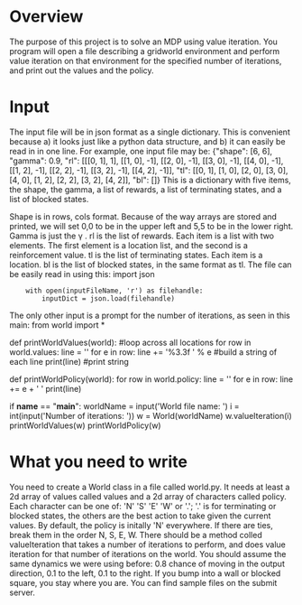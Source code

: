 # Overview
The purpose of this project is to solve an MDP using value iteration. You program will open a file describing a gridworld environment and perform value iteration on that environment for the specified number of iterations, and print out the values and the policy.

# Input
The input file will be in json format as a single dictionary. This is convenient because a) it looks just like a python data structure, and b) it can easily be read in in one line. For example, one input file may be:
{"shape": [6, 6], "gamma": 0.9, "rl": [[[0, 1], 1], [[1, 0], -1], [[2, 0], -1], [[3, 0], -1], [[4, 0], -1], [[1, 2], -1], [[2, 2], -1], [[3, 2], -1], [[4, 2], -1]], "tl": [[0, 1], [1, 0], [2, 0], [3, 0], [4, 0], [1, 2], [2, 2], [3, 2], [4, 2]], "bl": []}
This is a dictionary with five items, the shape, the gamma, a list of rewards, a list of terminating states, and a list of blocked states.

Shape is in rows, cols format. Because of the way arrays are stored and printed, we will set 0,0 to be in the upper left and 5,5 to be in the lower right.
Gamma is just the γ
.
rl is the list of rewards. Each item is a list with two elements. The first element is a location list, and the second is a reinforcement value.
tl is the list of terminating states. Each item is a location.
bl is the list of blocked states, in the same format as tl.
The file can be easily read in using this:
      import json
      
        with open(inputFileName, 'r') as filehandle:
            inputDict = json.load(filehandle)
    
The only other input is a prompt for the number of iterations, as seen in this main:
from world import *


def printWorldValues(world):
    #loop across all locations
    for row in world.values: 
        line = ''
        for e in row:
            line += '%3.3f ' % e #build a string of each line
        print(line) #print string

def printWorldPolicy(world):
      for row in world.policy: 
        line = ''
        for e in row:
            line += e + ' '
        print(line)
  

if __name__ == "__main__":
    worldName = input('World file name: ')
    i = int(input('Number of iterations: '))
    w = World(worldName)
    w.valueIteration(i)
    printWorldValues(w)
    printWorldPolicy(w)
    
# What you need to write
You need to create a World class in a file called world.py. It needs at least a 2d array of values called values and a 2d array of characters called policy. Each character can be one of: 'N' 'S' 'E' 'W' or '.'; '.' is for terminating or blocked states, the others are the best action to take given the current values. By default, the policy is initally 'N' everywhere. If there are ties, break them in the order N, S, E, W. There should be a method colled valueIteration that takes a number of iterations to perform, and does value iteration for that number of iterations on the world.
You should assume the same dynamics we were using before: 0.8 chance of moving in the output direction, 0.1 to the left, 0.1 to the right. If you bump into a wall or blocked square, you stay where you are. You can find sample files on the submit server.
